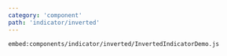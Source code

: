 ```yaml
---
category: 'component'
path: 'indicator/inverted'
---
```


`embed:components/indicator/inverted/InvertedIndicatorDemo.js`

